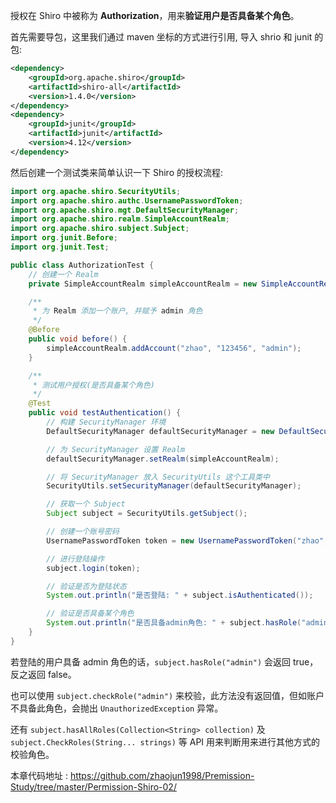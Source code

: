 授权在 Shiro 中被称为 **Authorization**，用来**验证用户是否具备某个角色**。

<!-- more -->

首先需要导包，这里我们通过 maven 坐标的方式进行引用, 导入 shrio 和 junit 的包:


```xml
<dependency>
    <groupId>org.apache.shiro</groupId>
    <artifactId>shiro-all</artifactId>
    <version>1.4.0</version>
</dependency>
<dependency>
    <groupId>junit</groupId>
    <artifactId>junit</artifactId>
    <version>4.12</version>
</dependency>
```


然后创建一个测试类来简单认识一下 Shiro 的授权流程:

```java
import org.apache.shiro.SecurityUtils;
import org.apache.shiro.authc.UsernamePasswordToken;
import org.apache.shiro.mgt.DefaultSecurityManager;
import org.apache.shiro.realm.SimpleAccountRealm;
import org.apache.shiro.subject.Subject;
import org.junit.Before;
import org.junit.Test;

public class AuthorizationTest {
    // 创建一个 Realm
    private SimpleAccountRealm simpleAccountRealm = new SimpleAccountRealm();

    /**
     * 为 Realm 添加一个账户, 并赋予 admin 角色
     */
    @Before
    public void before() {
        simpleAccountRealm.addAccount("zhao", "123456", "admin");
    }

    /**
     * 测试用户授权(是否具备某个角色)
     */
    @Test
    public void testAuthentication() {
        // 构建 SecurityManager 环境
        DefaultSecurityManager defaultSecurityManager = new DefaultSecurityManager();

        // 为 SecurityManager 设置 Realm
        defaultSecurityManager.setRealm(simpleAccountRealm);

        // 将 SecurityManager 放入 SecurityUtils 这个工具类中
        SecurityUtils.setSecurityManager(defaultSecurityManager);

        // 获取一个 Subject
        Subject subject = SecurityUtils.getSubject();

        // 创建一个账号密码
        UsernamePasswordToken token = new UsernamePasswordToken("zhao", "123456");

        // 进行登陆操作
        subject.login(token);

        // 验证是否为登陆状态
        System.out.println("是否登陆: " + subject.isAuthenticated());

        // 验证是否具备某个角色
        System.out.println("是否具备admin角色: " + subject.hasRole("admin"));
    }
}
```

若登陆的用户具备 admin 角色的话，`subject.hasRole("admin")` 会返回 true，反之返回 false。

也可以使用 `subject.checkRole("admin")` 来校验，此方法没有返回值，但如账户不具备此角色，会抛出 `UnauthorizedException` 异常。

还有 `subject.hasAllRoles(Collection<String> collection)` 及 `subject.CheckRoles(String... strings)` 等 API 用来判断用来进行其他方式的校验角色。




本章代码地址 : https://github.com/zhaojun1998/Premission-Study/tree/master/Permission-Shiro-02/